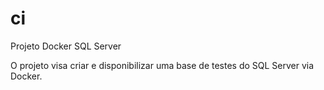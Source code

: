 # ci

Projeto Docker SQL Server

O projeto visa criar e disponibilizar uma base de testes do SQL Server via Docker.

